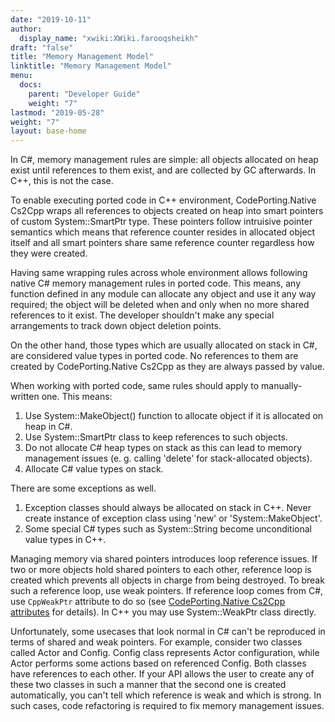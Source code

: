 ```yaml
---
date: "2019-10-11"
author:
  display_name: "xwiki:XWiki.farooqsheikh"
draft: "false"
title: "Memory Management Model"
linktitle: "Memory Management Model"
menu:
  docs:
    parent: "Developer Guide"
    weight: "7"
lastmod: "2019-05-28"
weight: "7"
layout: base-home
---
```


In C#, memory management rules are simple: all objects allocated on heap exist until references to them exist, and are collected by GC afterwards. In C++, this is not the case.

To enable executing ported code in C++ environment, CodePorting.Native Cs2Cpp wraps all references to objects created on heap into smart pointers of custom System::SmartPtr type. These pointers follow intruisive pointer semantics which means that reference counter resides in allocated object itself and all smart pointers share same reference counter regardless how they were created.

Having same wrapping rules across whole environment allows following native C# memory management rules in ported code. This means, any function defined in any module can allocate any object and use it any way required; the object will be deleted when and only when no more shared references to it exist. The developer shouldn't make any special arrangements to track down object deletion points.

On the other hand, those types which are usually allocated on stack in C#, are considered value types in ported code. No references to them are created by CodePorting.Native Cs2Cpp as they are always passed by value.

When working with ported code, same rules should apply to manually-written one. This means:

1. Use System::MakeObject() function to allocate object if it is allocated on heap in C#.
1. Use System::SmartPtr class to keep references to such objects.
1. Do not allocate C# heap types on stack as this can lead to memory management issues (e. g. calling 'delete' for stack-allocated objects).
1. Allocate C# value types on stack.

There are some exceptions as well.

1. Exception classes should always be allocated on stack in C++. Never create instance of exception class using 'new' or 'System::MakeObject'.
1. Some special C# types such as System::String become unconditional value types in C++.

Managing memory via shared pointers introduces loop reference issues. If two or more objects hold shared pointers to each other, reference loop is created which prevents all objects in charge from being destroyed. To break such a reference loop, use weak pointers. If reference loop comes from C#, use `CppWeakPtr` attribute to do so (see [CodePorting.Native Cs2Cpp attributes](/native/cs2cpp/developer-guide/codeporting-native-cs2cpp-attributes/) for details). In C++ you may use System::WeakPtr class directly.

Unfortunately, some usecases that look normal in C# can't be reproduced in terms of shared and weak pointers. For example, consider two classes called Actor and Config. Config class represents Actor configuration, while Actor performs some actions based on referenced Config. Both classes have references to each other. If your API allows the user to create any of these two classes in such a manner that the second one is created automatically, you can't tell which reference is weak and which is strong. In such cases, code refactoring is required to fix memory management issues.